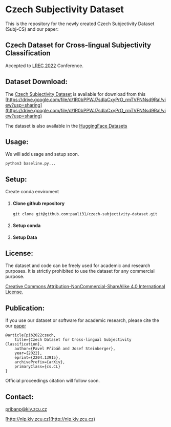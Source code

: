 # Czech Subjectivity Dataset

This is the repository for the newly created Czech Subjectivity Dataset (Subj-CS) and our paper:

## Czech Dataset for Cross-lingual Subjectivity Classification

Accepted to [LREC 2022](https://lrec2022.lrec-conf.org/) Conference.


Dataset Download:
--------
The [Czech Subjectivity Dataset](https://drive.google.com/file/d/1R0bPPWJ7sdIaCxyPrO_rmTVFNNsd9RaI/view?usp=sharing) is available for download from this
[https://drive.google.com/file/d/1R0bPPWJ7sdIaCxyPrO_rmTVFNNsd9RaI/view?usp=sharing](https://drive.google.com/file/d/1R0bPPWJ7sdIaCxyPrO_rmTVFNNsd9RaI/view?usp=sharing)

The dataset is also available in the [HuggingFace Datasets](https://huggingface.co/datasets/pauli31/czech-subjectivity-dataset)

Usage:
--------
We will add usage and setup soon.
```
python3 baseline.py...
```

Setup:
--------

Create conda enviroment

1) #### Clone github repository 
   ```
   git clone git@github.com:pauli31/czech-subjectivity-dataset.git
   ```
2) #### Setup conda
    
3) #### Setup Data
   
   
 

License:
--------
The dataset and code can be freely used for academic and research purposes.
It is strictly prohibited to use the dataset for any commercial purpose.

[Creative Commons Attribution-NonCommercial-ShareAlike 4.0 International License.](https://creativecommons.org/licenses/by-nc-sa/4.0/)

Publication:
--------

If you use our dataset or software for academic research, please cite the our [paper](https://arxiv.org/abs/2204.13915)

```
@article{pib2022czech,
    title={Czech Dataset for Cross-lingual Subjectivity Classification},
    author={Pavel Přibáň and Josef Steinberger},
    year={2022},
    eprint={2204.13915},
    archivePrefix={arXiv},
    primaryClass={cs.CL}
}
```

Official proceedings citation will follow soon.

Contact:
--------
pribanp@kiv.zcu.cz

[http://nlp.kiv.zcu.cz](http://nlp.kiv.zcu.cz)
